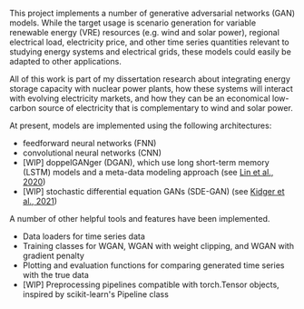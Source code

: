 This project implements a number of generative adversarial networks (GAN) models.
While the target usage is scenario generation for variable renewable energy (VRE) resources (e.g. wind and solar power), regional electrical load, electricity price, and other time series quantities relevant to studying energy systems and electrical grids, these models could easily be adapted to other applications.

All of this work is part of my dissertation research about integrating energy storage capacity with nuclear power plants, how these systems will interact with evolving electricity markets, and how they can be an economical low-carbon source of electricity that is complementary to wind and solar power.

At present, models are implemented using the following architectures:
- feedforward neural networks (FNN)
- convolutional neural networks (CNN)
- [WIP] doppelGANger (DGAN), which use long short-term memory (LSTM) models and a meta-data modeling approach (see [Lin et al., 2020](https://arxiv.org/abs/1909.13403))
- [WIP] stochastic differential equation GANs (SDE-GAN) (see [Kidger et al., 2021](https://arxiv.org/abs/2102.03657))

A number of other helpful tools and features have been implemented.
- Data loaders for time series data
- Training classes for WGAN, WGAN with weight clipping, and WGAN with gradient penalty
- Plotting and evaluation functions for comparing generated time series with the true data
- [WIP] Preprocessing pipelines compatible with torch.Tensor objects, inspired by scikit-learn's Pipeline class
